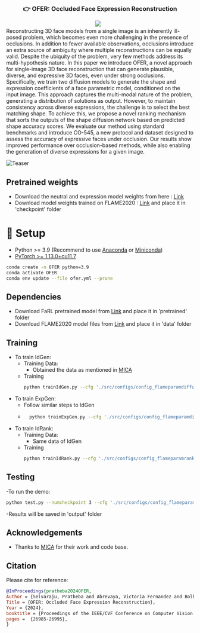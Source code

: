 
### <div align="center">👉 OFER: Occluded Face Expression Reconstruction<div> 
<div align="center">
<a href="https://drive.google.com/file/d/1_GKw8a_pyVnUl-AKc-hjczGkR-lacQcA/view?usp=drive_link"><img src="https://img.shields.io/static/v1?label=Paper&message=CVPR2025:OFER&color=red&logo=arxiv"></a> &ensp;
</div>
Reconstructing 3D face models from a single image is an inherently ill-posed problem, which becomes even more challenging in the presence of occlusions. In addition to fewer available observations, occlusions introduce an extra source of ambiguity where multiple reconstructions can be equally valid. Despite the ubiquity of the problem, very few methods address its multi-hypothesis nature. In this paper we introduce OFER, a novel approach for single-image 3D face reconstruction that can generate plausible, diverse, and expressive 3D faces, even under strong occlusions. Specifically, we train two diffusion models to generate the shape and expression coefficients of a face parametric model, conditioned on the input image. This approach captures the multi-modal nature of the problem, generating a distribution of solutions as output. However, to maintain consistency across diverse expressions, the challenge is to select the best matching shape. To achieve this, we propose a novel ranking mechanism that sorts the outputs of the shape diffusion network based on predicted shape accuracy scores. We evaluate our method using standard benchmarks and introduce CO-545, a new protocol and dataset designed to assess the accuracy of expressive faces under occlusion. Our results show improved performance over occlusion-based methods, while also enabling the generation of diverse expressions for a given image.

![Teaser](OFER_teaser.png)

## Pretrained weights
- Download the neutral and expression model weights from here : [Link](https://drive.google.com/drive/u/0/folders/1TQNyZVucVhwI0n9aMc-s3rO3hCG0V1mj)
- Download model weights trained on FLAME2020 : [Link](https://drive.google.com/drive/folders/1MZutLKw6jvWEfwqRMYiBOggAuKBEY3zn?usp=sharing)
and place it in 'checkpoint' folder
# 🔧 Setup

- Python >= 3.9 (Recommend to use [Anaconda](https://www.anaconda.com/download/#linux) or [Miniconda](https://docs.conda.io/en/latest/miniconda.html))
- [PyTorch >= 1.13.0+cu11.7](https://pytorch.org/)
```bash
conda create -n OFER python=3.9
conda activate OFER
conda env update --file ofer.yml --prune
```
## Dependencies
- Download FaRL pretrained model from [Link](https://github.com/FacePerceiver/FaRL/releases/download/pretrained_weights/FaRL-Base-Patch16-LAIONFace20M-ep64.pth) and place it in 'pretrained' folder
- Download FLAME2020 model files from [Link](https://flame.is.tue.mpg.de/download.php) and place it in 'data' folder

## Training
- To train IdGen:
    - Training Data:
        - Obtained the data as mentioned in [MICA](https://github.com/Zielon/MICA?tab=readme-ov-file#dataset-and-training) 
    - Training
        ```bash
        python trainIdGen.py --cfg './src/configs/config_flameparamdiffusion_flame23.yml' --toseed 0 
        ```
- To train ExpGen:
    - Follow similar steps to IdGen
    - ```bash
        python trainExpGen.py --cfg './src/configs/config_flameparamdiffusion_exp.yml' --toseed 0 
        ```
- To train IdRank:
    - Training Data:
        - Same data of IdGen
    - Training
        ```bash
        python trainIdRank.py --cfg './src/configs/config_flameparamrank_flame23.yml' --toseed 0 
        ```
## Testing
-To run the demo:
```bash
python test.py --numcheckpoint 3 --cfg './src/configs/config_flameparamdiffusion_flame20.yml' --checkpoint1 'checkpoint/model_idrank.tar' --checkpoint2 'checkpoint/model_idgen_flame20.tar' --checkpoint3 'checkpoint/model_expgen_flame20.tar' --filename 'data/PICKPIK/validation/4.txt' --imagepath 'data/PICKPIK/' --outputpath 'output'
```
-Results will be saved in 'output' folder

## Acknowledgements
- Thanks to [MICA](https://github.com/Zielon/MICA) for their work and code base.

## Citation
Please cite for reference:
```bibtex
@InProceedings{pratheba2024OFER,
Author = {Selvaraju, Pratheba and Abrevaya, Victoria Fernandez and Bolkart, Timo and Akkerman, Rick and Ding, Tianyu and Amjadi, Faezeh and Zharkov, Ilya},
Title = {OFER: Occluded Face Expression Reconstruction},
Year = {2024},
booktitle = {Proceedings of the IEEE/CVF Conference on Computer Vision and Pattern Recognition (CVPR), 2025},
pages =  {26985-26995},
}
```
